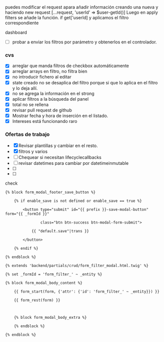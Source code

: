 
puedes modificar el request apara añadir información creando una nueva y haciendo new request [...request, 'userId' => $user-getId()]
Luego en apply filters se añade la función. if get['userId] y aplicamos el filtro correspondiente


dashboard
 - [ ] probar a enviar los filtros por parámetro y obtenerlos en el controlador.

### cvs
 - [x] arreglar que manda filtros de checkbox automáticamente
 - [x] arreglar arrays en filtro, no filtra bien
 - [x] no introducir fichero al editar
 - [x] state creado no se desaplica del filtro porque si que lo aplica en el filtro y lo deja allí.
 - [x] no se agrega la información en el strong
 - [x] aplicar filtros a la búsqueda del panel
 - [x] total no se rellena
 - [x] revisar pull request de github
 - [x] Mostrar fecha y hora de inserción en el listado.
 - [x] Intereses está funcionando raro
 ### Ofertas de trabajo
 - [x] Revisar plantillas y cambiar en el resto.
 - [x] filtros y varios
 - [ ] Chequear si necesitan lifecyclecallbacks
 - [ ] revisar datetimes para cambiar por datetimeinmutable
 - [ ] 
 - [ ] 



check 
```twig
{% block form_modal_footer_save_button %}

    {% if enable_save is not defined or enable_save == true %}

        <button type="submit" id="{{ prefix }}-save-modal-button" form="{{ _formId }}"

                class="btn btn-success btn-modal-form-submit">

            {{ "default.save"|trans }}

        </button>

    {% endif %}

{% endblock %}
```

```twig
{% extends 'backend/partials/crud/form_filter_modal.html.twig' %}

{% set _formId = 'form_filter_' ~ _entity %}

{% block form_modal_body_content %}

    {{ form_start(form, {'attr': {'id': 'form_filter_' ~ _entity}}) }}

    {{ form_rest(form) }}

  

    {% block form_modal_body_extra %}

    {% endblock %}

{% endblock %}
```